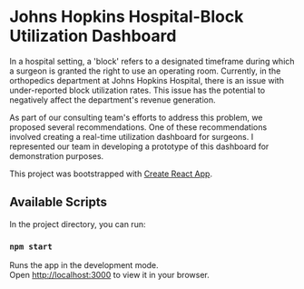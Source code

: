 # Johns Hopkins Hospital-Block Utilization Dashboard

In a hospital setting, a 'block' refers to a designated timeframe during which a surgeon is granted the right to use an operating room. Currently, in the orthopedics department at Johns Hopkins Hospital, there is an issue with under-reported block utilization rates. This issue has the potential to negatively affect the department's revenue generation.

As part of our consulting team's efforts to address this problem, we proposed several recommendations. One of these recommendations involved creating a real-time utilization dashboard for surgeons. I represented our team in developing a prototype of this dashboard for demonstration purposes.

This project was bootstrapped with [Create React App](https://github.com/facebook/create-react-app).

## Available Scripts

In the project directory, you can run:

### `npm start`

Runs the app in the development mode.\
Open [http://localhost:3000](http://localhost:3000) to view it in your browser.

